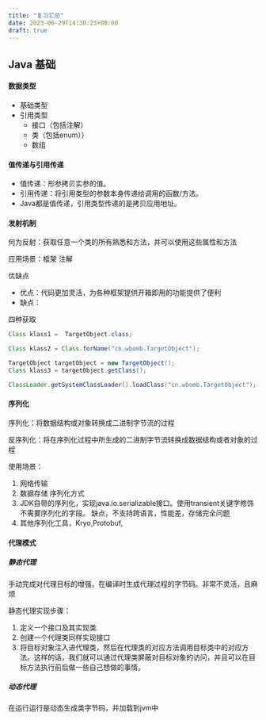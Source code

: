 ```yaml
---
title: "复习汇总"
date: 2023-06-29T14:30:23+08:00
draft: true
---
```


## Java 基础
#### 数据类型
- 基础类型
- 引用类型
    - 接口（包括注解）
    - 类（包括enum））
    - 数组

#### 值传递与引用传递
- 值传递：形参拷贝实参的值。
- 引用传递：将引用类型的参数本身传递给调用的函数/方法。
- Java都是值传递，引用类型传递的是拷贝应用地址。
#### 发射机制
何为反射：获取任意一个类的所有熟悉和方法，并可以使用这些属性和方法

应用场景：框架 注解

优缺点
- 优点：代码更加灵活，为各种框架提供开箱即用的功能提供了便利
- 缺点：

四种获取
```java
Class klass1 =  TargetObject.class;

Class klass2 = Class.forName("cn.wbomb.TargetObject");

TargetObject targetObject = new TargetObject();
Class klass3 = targetObject.getClass();

ClassLoader.getSystemClassLoader().loadClass("cn.wbomb.TargetObject");
```
#### 序列化
序列化：将数据结构或对象转换成二进制字节流的过程

反序列化：将在序列化过程中所生成的二进制字节流转换成数据结构或者对象的过程

使用场景：
1. 网络传输
2. 数据存储
序列化方式
1. JDK自带的序列化，实现java.io.serializable接口。使用transient关键字修饰不需要序列化的字段。
缺点，不支持跨语言，性能差，存储完全问题
2. 其他序列化工具，Kryo,Protobuf,
    
#### 代理模式
##### 静态代理
手动完成对代理目标的增强。在编译时生成代理过程的字节码。非常不灵活，且麻烦

静态代理实现步骤：
1. 定义一个接口及其实现类
2. 创建一个代理类同样实现接口
3. 将目标对象注入进代理类，然后在代理类的对应方法调用目标类中的对应方法。这样的话，我们就可以通过代理类屏蔽对目标对象的访问，并且可以在目标方法执行前后做一些自己想做的事情。
##### 动态代理
在运行运行是动态生成类字节码，并加载到jvm中